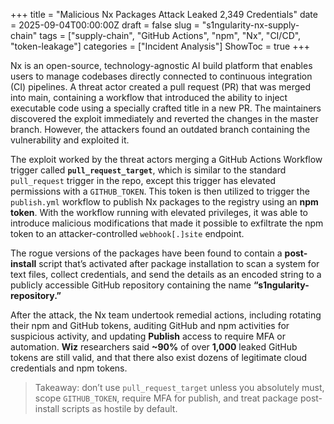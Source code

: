 +++
title = "Malicious Nx Packages Attack Leaked 2,349 Credentials"
date = 2025-09-04T00:00:00Z
draft = false
slug = "s1ngularity-nx-supply-chain"
tags = ["supply-chain", "GitHub Actions", "npm", "Nx", "CI/CD", "token-leakage"]
categories = ["Incident Analysis"]
ShowToc = true
+++

<!--more-->

Nx is an open-source, technology-agnostic AI build platform that enables users to manage codebases directly connected to continuous integration (CI) pipelines. A threat actor created a pull request (PR) that was merged into main, containing a workflow that introduced the ability to inject executable code using a specially crafted title in a new PR. The maintainers discovered the exploit immediately and reverted the changes in the master branch. However, the attackers found an outdated branch containing the vulnerability and exploited it.

The exploit worked by the threat actors merging a GitHub Actions Workflow trigger called **`pull_request_target`**, which is similar to the standard `pull_request` trigger in the repo, except this trigger has elevated permissions with a `GITHUB_TOKEN`. This token is then utilized to trigger the `publish.yml` workflow to publish Nx packages to the registry using an **npm token**. With the workflow running with elevated privileges, it was able to introduce malicious modifications that made it possible to exfiltrate the npm token to an attacker-controlled `webhook[.]site` endpoint.

The rogue versions of the packages have been found to contain a **post-install** script that’s activated after package installation to scan a system for text files, collect credentials, and send the details as an encoded string to a publicly accessible GitHub repository containing the name **“s1ngularity-repository.”**

After the attack, the Nx team undertook remedial actions, including rotating their npm and GitHub tokens, auditing GitHub and npm activities for suspicious activity, and updating **Publish** access to require MFA or automation. **Wiz** researchers said **~90%** of over **1,000** leaked GitHub tokens are still valid, and that there also exist dozens of legitimate cloud credentials and npm tokens.

> Takeaway: don’t use `pull_request_target` unless you absolutely must, scope `GITHUB_TOKEN`, require MFA for publish, and treat package post-install scripts as hostile by default.
